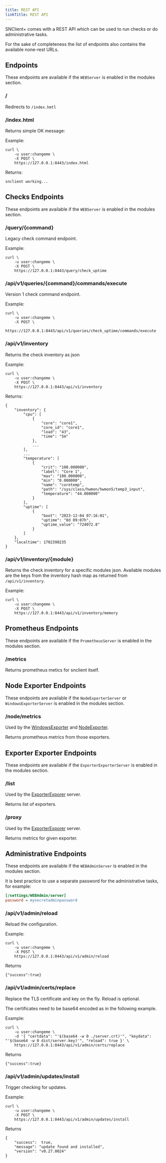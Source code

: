 ```yaml
---
title: REST API
linkTitle: REST API
---
```


SNClient+ comes with a REST API which can be used to run checks or do administrative tasks.

For the sake of completeness the list of endpoints also contains the available none-rest URLs.

## Endpoints

These endpoints are available if the `WEBServer` is enabled in the modules section.

### /

Redirects to `/index.hmtl`

### /index.html

Returns simple OK message:

Example:

    curl \
        -u user:changeme \
        -X POST \
        https://127.0.0.1:8443/index.html

Returns:

    snclient working...

## Checks Endpoints

These endpoints are available if the `WEBServer` is enabled in the modules section.

### /query/{command}

Legacy check command endpoint.

Example:

    curl \
        -u user:changeme \
        -X POST \
        https://127.0.0.1:8443/query/check_uptime

### /api/v1/queries/{command}/commands/execute

Version 1 check command endpoint.

Example:

    curl \
        -u user:changeme \
        -X POST \
        https://127.0.0.1:8443/api/v1/queries/check_uptime/commands/execute

### /api/v1/inventory

Returns the check inventory as json

Example:

    curl \
        -u user:changeme \
        -X POST \
        https://127.0.0.1:8443/api/v1/inventory

Returns:

    {
        "inventory": {
            "cpu": [
                {
                    "core": "core1",
                    "core_id": "core1",
                    "load": "43",
                    "time": "5m"
                },
                ...
            ],
            ...
            "temperature": [
                {
                    "crit": "100.000000",
                    "label": "Core 1",
                    "max": "100.000000",
                    "min": "0.000000",
                    "name": "coretemp",
                    "path": "/sys/class/hwmon/hwmon5/temp3_input",
                    "temperature": "44.000000"
                }
            ],
            "uptime": [
                {
                    "boot": "2023-12-04 07:16:01",
                    "uptime": "8d 09:07h",
                    "uptime_value": "724072.8"
                }
            ]
        },
        "localtime": 1702398235
    }

### /api/v1/inventory/{module}

Returns the check inventory for a specific modules json. Available modules
are the keys from the inventory hash map as returned from `/api/v1/inventory`.

Example:

    curl \
        -u user:changeme \
        -X POST \
        https://127.0.0.1:8443/api/v1/inventory/memory

## Prometheus Endpoints

These endpoints are available if the `PrometheusServer` is enabled in the modules section.

### /metrics

Returns prometheus metics for snclient itself.

## Node Exporter Endpoints

These endpoints are available if the `NodeExporterServer` or `WindowsExporterServer` is enabled in the modules section.

### /node/metrics

Used by the [WindowsExporter](../prometheus/windows/) and [NodeExporter](../prometheus/node/).

Returns prometheus metrics from those exporters.

## Exporter Exporter Endpoints

These endpoints are available if the `ExporterExporterServer` is enabled in the modules section.

### /list

Used by the [ExporterExporer](../prometheus/exporter/) server.

Returns list of exporters.

### /proxy

Used by the [ExporterExporer](../prometheus/exporter/) server.

Returns metrics for given exporter.

## Administrative Endpoints

These endpoints are available if the `WEBAdminServer` is enabled in the modules section.

It is best practice to use a separate password for the administrative tasks, for example:

```ini
[/settings/WEBAdmin/server]
password = mysecretadminpassword
```

### /api/v1/admin/reload

Reload the configuration.

Example:

    curl \
        -u user:changeme \
        -X POST \
        https://127.0.0.1:8443/api/v1/admin/reload

Returns

    {"success":true}

### /api/v1/admin/certs/replace

Replace the TLS certificate and key on the fly. Reload is optional.

The certificates need to be base64 encoded as in the following example.

Example:

    curl \
        -u user:changeme \
        -d '{ "certdata": "'$(base64 -w 0 ./server.crt)'", "keydata": "'$(base64 -w 0 dist/server.key)'", "reload": true }' \
        https://127.0.0.1:8443/api/v1/admin/certs/replace

Returns

    {"success":true}

### /api/v1/admin/updates/install

Trigger checking for updates.

Example:

    curl \
        -u user:changeme \
        -X POST \
        https://127.0.0.1:8443/api/v1/admin/updates/install

Returns

    {
        "success":  true,
        "message": "update found and installed",
        "version": "v0.27.0024"
    }
